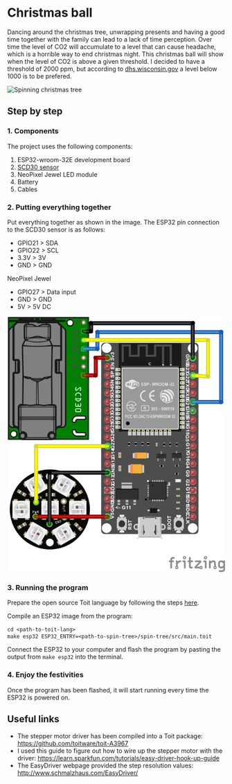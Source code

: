 # Christmas ball
Dancing around the christmas tree, unwrapping presents and having a good time together with the family can lead to a lack of time perception. Over time the level of CO2 will accumulate to a level that can cause headache, which is a horrible way to end christmas night. This christmas ball will show when the level of CO2 is above a given threshold. I decided to have a threshold of 2000 ppm, but according to [dhs.wisconsin.gov](https://www.dhs.wisconsin.gov/chemical/carbondioxide.htm#:~:text=400%E2%80%931%2C000%20ppm%3A%20typical%20level,stagnant%2C%20stale%2C%20stuffy%20air) a level below 1000 is to be prefered.  

![Spinning christmas tree](media/spin_tree.gif)
## Step by step
### 1. Components
The project uses the following components:
1. ESP32-wroom-32E development board
2. [SCD30 sensor](https://www.sensirion.com/en/environmental-sensors/carbon-dioxide-sensors/carbon-dioxide-sensors-scd30/)
3. NeoPixel Jewel LED module
4. Battery
5. Cables

### 2. Putting everything together

Put everything together as shown in the image. The ESP32 pin connection to the SCD30 sensor is as follows:
- GPIO21 > SDA
- GPIO22 > SCL
- 3.3V > 3V
- GND > GND

NeoPixel Jewel
- GPIO27 > Data input
- GND > GND
- 5V > 5V DC

![Circuit schematic](media/scd30.png)

### 3. Running the program
Prepare the open source Toit language by following the steps [here](https://github.com/toitlang/toit).

Compile an ESP32 image from the program:
```
cd <path-to-toit-lang>
make esp32 ESP32_ENTRY=<path-to-spin-tree>/spin-tree/src/main.toit
```
Connect the ESP32 to your computer and flash the program by pasting the output from `make esp32` into the terminal.

### 4. Enjoy the festivities
Once the program has been flashed, it will start running every time the ESP32 is powered on.

## Useful links
- The stepper motor driver has been compiled into a Toit package: https://github.com/toitware/toit-A3967
- I used this guide to figure out how to wire up the stepper motor with the driver: https://learn.sparkfun.com/tutorials/easy-driver-hook-up-guide
- The EasyDriver webpage provided the step resolution values: http://www.schmalzhaus.com/EasyDriver/
